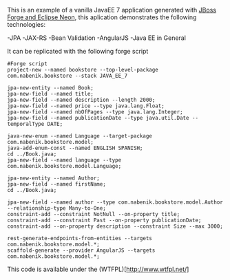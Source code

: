 This is an example of a vanilla JavaEE 7 application generated with [JBoss Forge and Eclipse Neon](http://tools.jboss.org/), this aplication demonstrates the following technologies:

-JPA
-JAX-RS
-Bean Validation
-AngularJS
-Java EE in General

It can be replicated with the following forge script

```
#Forge script
project-new --named bookstore --top-level-package com.nabenik.bookstore --stack JAVA_EE_7

jpa-new-entity --named Book;
jpa-new-field --named title;
jpa-new-field --named description --length 2000;
jpa-new-field --named price --type java.lang.Float;
jpa-new-field --named nbOfPages --type java.lang.Integer;
jpa-new-field --named publicationDate --type java.util.Date --temporalType DATE;

java-new-enum --named Language --target-package com.nabenik.bookstore.model;
java-add-enum-const --named ENGLISH SPANISH;
cd ../Book.java;
jpa-new-field --named language --type com.nabenik.bookstore.model.Language;

jpa-new-entity --named Author;
jpa-new-field --named firstName;
cd ../Book.java;

jpa-new-field --named author --type com.nabenik.bookstore.model.Author --relationship-type Many-to-One;
constraint-add --constraint NotNull --on-property title;
constraint-add --constraint Past --on-property publicationDate;
constraint-add --on-property description --constraint Size --max 3000;

rest-generate-endpoints-from-entities --targets com.nabenik.bookstore.model.*;
scaffold-generate --provider AngularJS --targets com.nabenik.bookstore.model.*;
```

This code is available under the (WTFPL)[http://www.wtfpl.net/]
